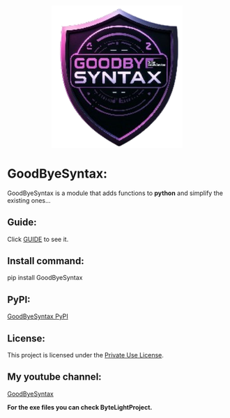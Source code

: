 <p align="center">
  <img src="Ast/GBShiels.png" alt="GBShiels" width="300">
</p>

# GoodByeSyntax:
GoodByeSyntax is a module that adds functions to **python** and simplify the existing ones...

## Guide:
Click [GUIDE](GUIDE.md) to see it.

## Install command:
pip install GoodByeSyntax

## PyPI:
[GoodByeSyntax PyPI](https://pypi.org/project/GoodByeSyntax/)

## License:
This project is licensed under the [Private Use License](LICENSE.md).

## My youtube channel:
[GoodByeSyntax](https://www.youtube.com/@GBS.official0)

****For the exe files you can check ByteLightProject.****
